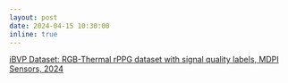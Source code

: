 ```yaml
---
layout: post
date: 2024-04-15 10:30:00
inline: true
---
```


<a href="/blog/2023/iBVP/">iBVP Dataset: RGB-Thermal rPPG dataset with signal quality labels, MDPI Sensors, 2024</a>